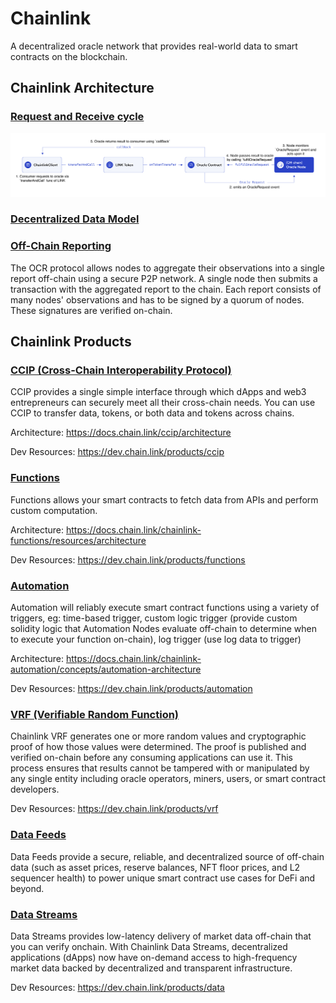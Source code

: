 # Chainlink
A decentralized oracle network that provides real-world data to smart contracts on the blockchain.

## Chainlink Architecture 
### [Request and Receive cycle](https://docs.chain.link/architecture-overview/architecture-request-model)

![alt text](/chainlink/images/request_and_receive.png)

### [Decentralized Data Model](https://docs.chain.link/architecture-overview/architecture-decentralized-model)


### [Off-Chain Reporting](https://docs.chain.link/architecture-overview/off-chain-reporting)
The OCR protocol allows nodes to aggregate their observations into a single report off-chain using a secure P2P network. A single node then submits a transaction with the aggregated report to the chain. Each report consists of many nodes' observations and has to be signed by a quorum of nodes. These signatures are verified on-chain.

## Chainlink Products
### [CCIP (Cross-Chain Interoperability Protocol)](https://docs.chain.link/ccip)
CCIP provides a single simple interface through which dApps and web3 entrepreneurs can securely meet all their cross-chain needs. You can use CCIP to transfer data, tokens, or both data and tokens across chains.

Architecture: https://docs.chain.link/ccip/architecture 

Dev Resources: https://dev.chain.link/products/ccip

### [Functions](https://docs.chain.link/chainlink-functions)
Functions allows your smart contracts to fetch data from APIs and perform custom computation.

Architecture: https://docs.chain.link/chainlink-functions/resources/architecture 

Dev Resources: https://dev.chain.link/products/functions 

### [Automation](https://docs.chain.link/chainlink-automation)
Automation will reliably execute smart contract functions using a variety of triggers, eg: time-based trigger, custom logic trigger (provide custom solidity logic that Automation Nodes evaluate off-chain to determine when to execute your function on-chain), log trigger (use log data to trigger)

Architecture: https://docs.chain.link/chainlink-automation/concepts/automation-architecture

Dev Resources: https://dev.chain.link/products/automation

### [VRF (Verifiable Random Function)](https://docs.chain.link/vrf)
Chainlink VRF generates one or more random values and cryptographic proof of how those values were determined. The proof is published and verified on-chain before any consuming applications can use it. This process ensures that results cannot be tampered with or manipulated by any single entity including oracle operators, miners, users, or smart contract developers.

Dev Resources: https://dev.chain.link/products/vrf

### [Data Feeds](https://docs.chain.link/data-feeds)
Data Feeds provide a secure, reliable, and decentralized source of off-chain data (such as asset prices, reserve balances, NFT floor prices, and L2 sequencer health) to power unique smart contract use cases for DeFi and beyond.

### [Data Streams](https://docs.chain.link/data-streams)
Data Streams provides low-latency delivery of market data off-chain that you can verify onchain. With Chainlink Data Streams, decentralized applications (dApps) now have on-demand access to high-frequency market data backed by decentralized and transparent infrastructure. 

Dev Resources: https://dev.chain.link/products/data